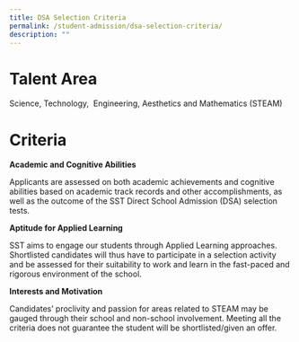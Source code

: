 ```yaml
---
title: DSA Selection Criteria
permalink: /student-admission/dsa-selection-criteria/
description: ""
---
```

# Talent Area
Science, Technology,  Engineering, Aesthetics and Mathematics (STEAM)

# Criteria

**Academic and Cognitive Abilities**

Applicants are assessed on both academic achievements and cognitive abilities based on academic track records and other accomplishments, as well as the outcome of the SST Direct School Admission (DSA) selection tests.

**Aptitude for Applied Learning**

SST aims to engage our students through Applied Learning approaches. Shortlisted candidates will thus have to participate in a selection activity and be assessed for their suitability to work and learn in the fast-paced and rigorous environment of the school.

**Interests and Motivation**

Candidates’ proclivity and passion for areas related to STEAM may be gauged through their school and non-school involvement.
Meeting all the criteria does not guarantee the student will be shortlisted/given an offer.
